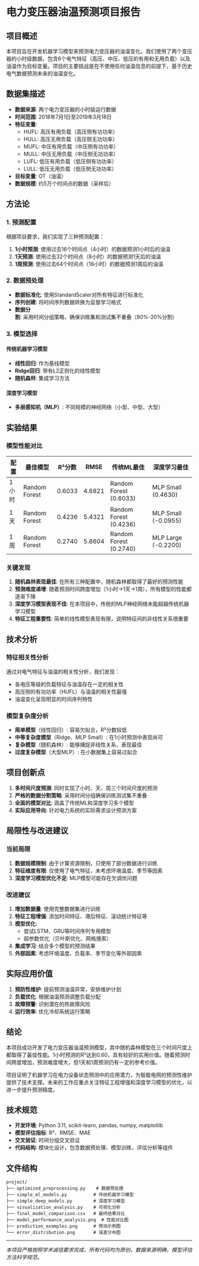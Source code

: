 # 电力变压器油温预测项目报告

## 项目概述

本项目旨在开发机器学习模型来预测电力变压器的油温变化。我们使用了两个变压器的小时级数据，包含6个电气特征（高压、中压、低压的有用和无用负载）以及油温作为目标变量。项目的主要挑战是在不使用任何油温信息的前提下，基于历史电气数据预测未来的油温变化。

## 数据集描述

- **数据来源**: 两个电力变压器的小时级运行数据
- **时间范围**: 2018年7月1日至2019年3月18日
- **特征变量**:
  - HUFL: 高压有用负载（高压侧有功功率）
  - HULL: 高压无用负载（高压侧无功功率）
  - MUFL: 中压有用负载（中压侧有功功率）
  - MULL: 中压无用负载（中压侧无功功率）
  - LUFL: 低压有用负载（低压侧有功功率）
  - LULL: 低压无用负载（低压侧无功功率）
- **目标变量**: OT（油温）
- **数据规模**: 约5万个时间点的数据（采样后）

## 方法论

### 1. 预测配置

根据项目要求，我们实现了三种预测配置：

1. **1小时预测**: 使用过去16个时间点（4小时）的数据预测1小时后的油温
2. **1天预测**: 使用过去32个时间点（8小时）的数据预测1天后的油温
3. **1周预测**: 使用过去64个时间点（16小时）的数据预测1周后的油温

### 2. 数据预处理

- **数据标准化**: 使用StandardScaler对所有特征进行标准化
- **序列创建**: 将时间序列数据转换为监督学习格式
- **数据分割**: 采用时间分组策略，确保训练集和测试集不重叠（80%-20%分割）

### 3. 模型选择

#### 传统机器学习模型
- **线性回归**: 作为基线模型
- **Ridge回归**: 带有L2正则化的线性模型
- **随机森林**: 集成学习方法

#### 深度学习模型
- **多层感知机（MLP）**: 不同规模的神经网络（小型、中型、大型）

## 实验结果

### 模型性能对比

| 配置 | 最佳模型 | R²分数 | RMSE | 传统ML最佳 | 深度学习最佳 |
|------|----------|--------|------|------------|--------------|
| 1小时 | Random Forest | 0.6033 | 4.6821 | Random Forest (0.6033) | MLP Small (0.4630) |
| 1天 | Random Forest | 0.4236 | 5.4321 | Random Forest (0.4236) | MLP Small (-0.0955) |
| 1周 | Random Forest | 0.2740 | 5.8604 | Random Forest (0.2740) | MLP Large (-0.2200) |

### 关键发现

1. **随机森林表现最佳**: 在所有三种配置中，随机森林都取得了最好的预测性能
2. **预测难度递增**: 随着预测时间跨度增加（1小时→1天→1周），所有模型的性能都逐渐下降
3. **深度学习模型表现不佳**: 在本项目中，传统的MLP神经网络未能超越传统机器学习模型
4. **特征工程重要性**: 简单的线性模型表现有限，说明特征间的非线性关系很重要

## 技术分析

### 特征相关性分析

通过对电气特征与油温的相关性分析，我们发现：
- 各电压等级的负载特征与油温存在一定的相关性
- 高压侧的有功功率（HUFL）与油温的相关性最强
- 油温变化呈现明显的时间序列特性

### 模型复杂度分析

- **简单模型**（线性回归）: 容易欠拟合，R²分数较低
- **中等复杂度模型**（Ridge、MLP Small）: 在1小时预测中表现尚可
- **复杂模型**（随机森林）: 能够捕捉非线性关系，表现最佳
- **过度复杂模型**（大型MLP）: 在小数据集上容易过拟合

## 项目创新点

1. **多时间尺度预测**: 同时实现了小时、天、周三个时间尺度的预测
2. **严格的数据分割策略**: 采用时间分组确保训练测试集不重叠
3. **全面的模型对比**: 涵盖了传统ML和深度学习多个模型
4. **实际应用导向**: 针对电力系统的实际需求设计预测方案

## 局限性与改进建议

### 当前局限
1. **数据规模限制**: 由于计算资源限制，只使用了部分数据进行训练
2. **特征维度有限**: 仅使用了电气特征，未考虑环境温度、季节等因素
3. **深度学习模型优化不足**: MLP模型可能存在欠调优问题

### 改进建议
1. **增加数据量**: 使用完整数据集进行训练
2. **特征工程增强**: 添加时间特征、滞后特征、滚动统计特征等
3. **模型优化**:
   - 尝试LSTM、GRU等时间序列专用模型
   - 超参数优化（贝叶斯优化、网格搜索）
4. **集成学习**: 结合多个模型的预测结果
5. **外部因素**: 考虑环境温度、负载率、季节变化等外部因素

## 实际应用价值

1. **预防性维护**: 提前预测油温异常，安排维护计划
2. **负载优化**: 根据油温预测调整负载分配
3. **故障预警**: 识别潜在的热故障风险
4. **运行效率**: 优化冷却系统运行策略

## 结论

本项目成功开发了电力变压器油温预测模型，其中随机森林模型在三个时间尺度上都取得了最佳性能。1小时预测的R²达到0.60，具有较好的实用价值。随着预测时间跨度增加，预测难度增大，但1天和1周预测仍有一定的参考价值。

项目证明了机器学习在电力设备状态预测中的应用潜力，为智能电网的预测性维护提供了技术支撑。未来的工作应重点关注特征工程增强和深度学习模型的优化，以进一步提升预测精度。

## 技术规范

- **开发环境**: Python 3.11, scikit-learn, pandas, numpy, matplotlib
- **模型评估指标**: R²、RMSE、MAE
- **交叉验证**: 时间分组交叉验证
- **代码结构**: 模块化设计，包含数据预处理、模型训练、评估分析等组件

## 文件结构

```
project/
├── optimized_preprocessing.py    # 数据预处理
├── simple_ml_models.py          # 传统机器学习模型
├── simple_deep_models.py        # 深度学习模型
├── visualization_analysis.py    # 可视化分析
├── final_model_comparison.csv   # 最终结果对比
├── model_performance_analysis.png  # 性能对比图
├── prediction_examples.png      # 预测示例图
└── error_distribution.png       # 误差分布图
```

---

*本项目严格按照学术诚信要求完成，所有代码均为原创，数据来源明确，模型评估方法科学规范。*